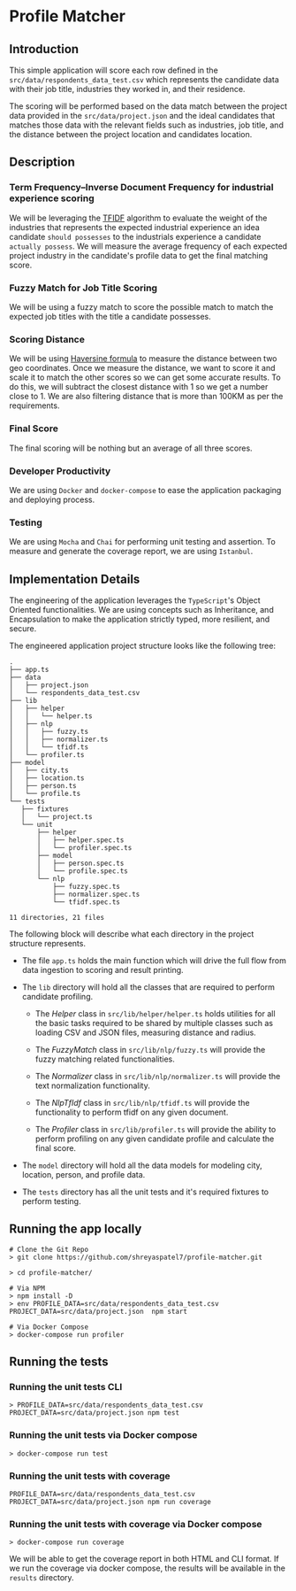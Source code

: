 # Profile Matcher
## Introduction
This simple application will score each row defined in the `src/data/respondents_data_test.csv` which represents the candidate data with their job title, industries they worked in, and their residence.

The scoring will be performed based on the data match between the project data provided in the `src/data/project.json` and the ideal candidates that matches those data with the relevant fields such as industries, job title, and the distance between the project location and candidates location.

## Description
### Term Frequency–Inverse Document Frequency for industrial experience scoring
We will be leveraging the [TFIDF](https://en.wikipedia.org/wiki/Tf%E2%80%93idf) algorithm to evaluate the weight of the industries that represents the expected industrial experience an idea candidate `should possesses` to the industrials experience a candidate `actually possess`. We will measure the average frequency of each expected project industry in the candidate's profile data to get the final matching score.

### Fuzzy Match for Job Title Scoring
We will be using a fuzzy match to score the possible match to match the expected job titles with the title a candidate possesses.

### Scoring Distance
We will be using [Haversine formula](https://en.wikipedia.org/wiki/Haversine_formula) to measure the distance between two geo coordinates. Once we measure the distance, we want to score it and scale it to match the other scores so we can get some accurate results. To do this, we will subtract the closest distance with 1 so we get a number close to 1. We are also filtering distance that is more than 100KM as per the requirements.

### Final Score
The final scoring will be nothing but an average of all three scores.

### Developer Productivity
We are using `Docker` and `docker-compose` to ease the application packaging and deploying process.

### Testing
We are using `Mocha` and `Chai` for performing unit testing and assertion. To measure and generate the coverage report, we are using `Istanbul`.

## Implementation Details

The engineering of the application leverages the `TypeScript`'s Object Oriented functionalities. We are using concepts such as Inheritance, and Encapsulation to make the application strictly typed, more resilient, and secure.

The engineered application project structure looks like the following tree:

```
.
├── app.ts
├── data
│   ├── project.json
│   └── respondents_data_test.csv
├── lib
│   ├── helper
│   │   └── helper.ts
│   ├── nlp
│   │   ├── fuzzy.ts
│   │   ├── normalizer.ts
│   │   └── tfidf.ts
│   └── profiler.ts
├── model
│   ├── city.ts
│   ├── location.ts
│   ├── person.ts
│   └── profile.ts
└── tests
   ├── fixtures
   │   └── project.ts
   └── unit
       ├── helper
       │   ├── helper.spec.ts
       │   └── profiler.spec.ts
       ├── model
       │   ├── person.spec.ts
       │   └── profile.spec.ts
       └── nlp
           ├── fuzzy.spec.ts
           ├── normalizer.spec.ts
           └── tfidf.spec.ts

11 directories, 21 files
```
The following block will describe what each directory in the project structure represents.

- The file `app.ts` holds the main function which will drive the full flow from data ingestion to scoring and result printing.

- The `lib` directory will hold all the classes that are required to perform candidate profiling.
   - The *Helper* class in `src/lib/helper/helper.ts` holds utilities for all the basic tasks required to be shared by multiple classes such as loading CSV and JSON files, measuring distance and radius.

   -  The *FuzzyMatch* class in `src/lib/nlp/fuzzy.ts` will provide the fuzzy matching related functionalities.

   -  The *Normalizer* class in `src/lib/nlp/normalizer.ts` will provide the text normalization functionality.

   - The *NlpTfIdf* class in `src/lib/nlp/tfidf.ts` will provide the functionality to perform tfidf on any given document.

   - The *Profiler* class in `src/lib/profiler.ts` will provide the ability to perform profiling on any given candidate profile and calculate the final score.

- The `model` directory will hold all the data models for modeling city, location, person, and profile data.

- The `tests` directory has all the unit tests and it's required fixtures to perform testing.

## Running the app locally
```
# Clone the Git Repo
> git clone https://github.com/shreyaspatel7/profile-matcher.git

> cd profile-matcher/

# Via NPM
> npm install -D
> env PROFILE_DATA=src/data/respondents_data_test.csv PROJECT_DATA=src/data/project.json  npm start

# Via Docker Compose
> docker-compose run profiler
```


## Running the tests

###  Running the unit tests CLI
```
> PROFILE_DATA=src/data/respondents_data_test.csv PROJECT_DATA=src/data/project.json npm test
```


###  Running the unit tests via Docker compose
```
> docker-compose run test
```


###  Running the unit tests with coverage
```
PROFILE_DATA=src/data/respondents_data_test.csv PROJECT_DATA=src/data/project.json npm run coverage
```

###  Running the unit tests with coverage via Docker compose
```
> docker-compose run coverage
```
We will be able to get the coverage report in both  HTML and CLI format. If we run the coverage via docker compose,  the results will be available in the `results` directory.
